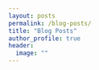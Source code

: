 ```yaml
---
layout: posts
permalink: /blog-posts/
title: "Blog Posts"
author_profile: true
header:
  image: ""
---
```



